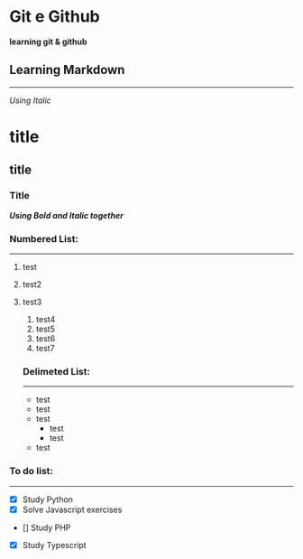 # Git e Github
 **learning git & github** </br>
 ## Learning Markdown
 ---
*Using Italic*
# title
## title
### Title
__*Using Bold and Italic together*__
### Numbered List:
---
1. test
2. test2
3. test3
   1. test4
   2. test5
   3. test6
   4. test7
   
   ### Delimeted List:
   ---
   * test
   * test
   * test
      * test
      * test
    * test

### To do list:
---
- [x] Study Python
- [x] Solve Javascript exercises
- [] Study PHP
- [x] Study Typescript

